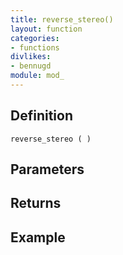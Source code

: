 ```yaml
---
title: reverse_stereo()
layout: function
categories:
- functions
divlikes:
- bennugd
module: mod_
---
```


## Definition

    reverse_stereo ( )

## Parameters

## Returns

## Example
